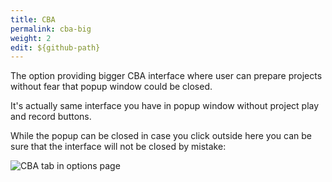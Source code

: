 ```yaml
---
title: CBA
permalink: cba-big
weight: 2
edit: ${github-path}
---
```


The option providing bigger CBA interface where user can prepare projects without fear that popup window could be closed. 

It's actually same interface you have in popup window without project play and record buttons. 

While the popup can be closed in case you click outside here you can be sure that the interface will not be closed by mistake: 

![CBA tab in options page](/images/extension/options/cba.png)
